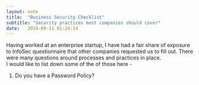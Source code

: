 ```yaml
---
layout: note
title:  "Business Security Checklist"
subtitle: "Security practices most companies should cover"
date:   2019-09-11 01:24:14
---
```

Having worked at an enterprise startup, I have had a fair share of exposure to InfoSec questionnaire that other companies requested us to fill out. There were many questions around processes and practices in place.  
I would like to list down some of the of those here -

1. Do you have a Password Policy?

